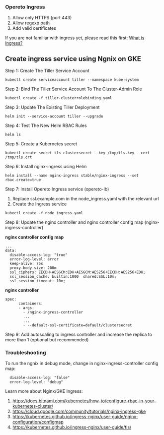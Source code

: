 ### Opereto Ingress

1. Allow only HTTPS (port 443)
1. Allow regexp path
1. Add valid certificates


If you are not familiar with ingress yet, please read this first: [What is Ingress?](https://kubernetes.io/docs/concepts/services-networking/ingress/#what-is-ingress)

## Create ingress service using Ngnix on GKE

Step 1: Create The Tiller Service Account
```console
kubectl create serviceaccount tiller --namespace kube-system
```

Step 2: Bind The Tiller Service Account To The Cluster-Admin Role
```console
kubectl create -f tiller-clusterrolebinding.yaml
```

Step 3: Update The Existing Tiller Deployment
```console
helm init --service-account tiller --upgrade
```

Step 4: Test The New Helm RBAC Rules
```console
helm ls
```

Step 5: Create a Kubernetes secret
```console
kubectl create secret tls clustersecret --key /tmp/tls.key --cert /tmp/tls.crt
```

Step 6: Install nginx-ingress using Helm 
```console
helm install --name nginx-ingress stable/nginx-ingress --set rbac.create=true
```

Step 7: Install Opereto Ingress service (opereto-lb)

1. Replace ssl.example.com in the node_ingress.yaml with the relevant url
1. Create the Ingress service
```console
kubectl create -f node_ingress.yaml
```

Step 8: Update the nginx controller and nginx controller config map (nginx-ingress-controller)

**nginx controller config map**
```console
...
data:
  disable-access-log: "true"
  error-log-level: error
  keep-alive: 75s
  proxy-body-size: 200m
  ssl_ciphers: EECDH+AESGCM:EDH+AESGCM:AES256+EECDH:AES256+EDH;
  ssl_session_cache: builtin:1000  shared:SSL:10m;
  ssl_session_timeout: 10m;
```


**nginx controller**    
```console
spec:
      containers:
      - args:
        - /nginx-ingress-controller
        ...
        ...
        - --default-ssl-certificate=default/clustersecret      
```
Step 9: Add autoscaling to ingress controller and increase the replica to more than 1 (optional but recommended)


### Troubleshooting

To run the ngnix in debug mode, change in nginx-ingress-controller config map:

```console
  disable-access-log: "false"
  error-log-level: "debug"
```

Learn more about Nginx/GKE Ingress:
1. https://docs.bitnami.com/kubernetes/how-to/configure-rbac-in-your-kubernetes-cluster/
1. https://cloud.google.com/community/tutorials/nginx-ingress-gke
1. https://kubernetes.github.io/ingress-nginx/user-guide/nginx-configuration/configmap
1. https://kubernetes.github.io/ingress-nginx/user-guide/tls/
